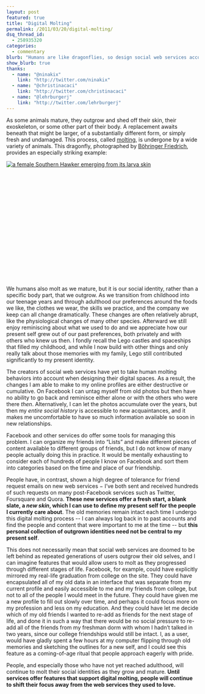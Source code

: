 ```yaml
---
layout: post
featured: true
title: "Digital Molting"
permalink: /2011/03/20/digital-molting/
dsq_thread_id:
  - 258935320
categories:
  - commentary
blurb: "Humans are like dragonflies, so design social web services accordingly."
show_blurb: true
thanks:
  - name: "@ninakix"
    link: "http://twitter.com/ninakix"
  - name: "@christinacaci"
    link: "http://twitter.com/christinacaci"
  - name: "@lehrburgerj"
    link: "http://twitter.com/lehrburgerj"
---
```

As some animals mature, they outgrow and shed off their skin, their exoskeleton, or some other part of their body. A replacement awaits beneath that might be larger, of a substantially different form, or simply fresh and undamaged. This process, called [molting][1], is undergone by a wide variety of animals. This dragonfly, photographed by [Böhringer Friedrich][2], provides an especially striking example:

<p style="height: 312px; overflow-x: scroll; overflow-y: hidden;"><a href="/images/2011/03/dragonfly-1000px-squares-with-borders.jpg"><img src="/images/2011/03/dragonfly-293px-squares-with-borders.jpg" alt="a female Southern Hawker emerging from its larva skin" style="max-width: none;" /></a></p>

We humans also molt as we mature, but it is our social identity, rather than a specific body part, that we outgrow. As we transition from childhood into our teenage years and through adulthood our preferences around the foods we like, the clothes we wear, the skills we practice, and the company we keep can all change dramatically. These changes are often relatively abrupt, like the physiological changes of many other species. Afterward we still enjoy reminiscing about what we used to do and we appreciate how our present self grew out of our past preferences, both privately and with others who knew us then. I fondly recall the Lego castles and spaceships that filled my childhood, and while I now build with other things and only really talk about those memories with my family, Lego still contributed significantly to my present identity.

The creators of social web services have yet to take human molting behaviors into account when designing their digital spaces. As a result, the changes I am able to make to my online profiles are either destructive or cumulative. On Facebook I can untag myself from old photos but then have no ability to go back and reminisce either alone or with the others who were there *then*. Alternatively, I can let the photos accumulate over the years, but then my *entire social history* is accessible to new acquaintances, and it makes me uncomfortable to have so much information available so soon in new relationships.

Facebook and other services do offer some tools for managing this problem. I can organize my friends into “Lists” and make different pieces of content available to different groups of friends, but I do not know of many people actually doing this in practice. It would be mentally exhausting to consider each of hundreds of people I know on Facebook and sort them into categories based on the time and place of our friendship. 

People have, in contrast, shown a high degree of tolerance for friend request emails on new web services − I’ve both sent and received hundreds of such requests on many post-Facebook services such as Twitter, Foursquare and Quora. **These new services offer a fresh start, a blank slate, a *new skin*, which I can use to define my present self for the people I currently care about**. The old memories remain intact each time I undergo this digital molting process -- I can always log back in to past accounts and find the people and content that were important to me at the time -- but **this personal collection of outgrown identities need not be central to my present self**. 

This does not necessarily mean that social web services are doomed to be left behind as repeated generations of users outgrow their old selves, and I can imagine features that would allow users to molt as they progressed through different stages of life. Facebook, for example, could have explicitly mirrored my real-life graduation from college on the site. They could have encapsulated all of my old data in an interface that was separate from my current profile and easily accessible to me and my friends from college, but not to all of the people I would meet in the future. They could have given me a new profile to fill out slowly over time, and perhaps it could focus more on my profession and less on my education. And they could have let me decide which of my old friends I wanted to re-add as friends for the next stage of life, and done it in such a way that there would be no social pressure to re-add all of the friends from my freshman dorm with whom I hadn’t talked in two years, since our college friendships would still be intact. I, as a user, would have gladly spent a few hours at my computer flipping through old memories and sketching the outlines for a new self, and I could see this feature as a coming-of-age ritual that people approach eagerly with pride.

People, and especially those who have not yet reached adulthood, will continue to molt their social identities as they grow and mature. **Until services offer features that support digital molting, people will continue to shift their focus away from the web services they used to love.**

 [1]: http://en.wikipedia.org/wiki/Molting
 [2]: http://en.wikipedia.org/wiki/File:Aeshna_cyanea_freshly_slipped_L2.jpg
